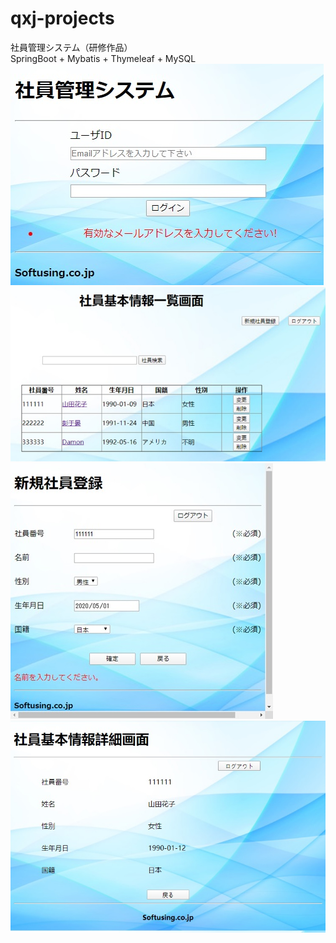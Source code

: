 # qxj-projects
社員管理システム（研修作品）  
SpringBoot + Mybatis + Thymeleaf + MySQL  
![Image text](https://github.com/qinxiangjie/qxj-projects/blob/master/1.jpg)
![Image text](https://github.com/qinxiangjie/qxj-projects/blob/master/2.jpg)
![Image text](https://github.com/qinxiangjie/qxj-projects/blob/master/3.jpg)
![Image text](https://github.com/qinxiangjie/qxj-projects/blob/master/4.jpg)
